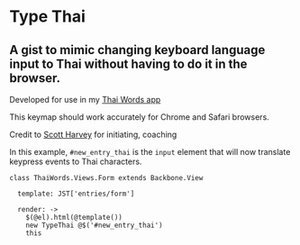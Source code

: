 # Type Thai
## A gist to mimic changing keyboard language input to Thai without having to do it in the browser.

Developed for use in my [Thai Words app](https://github.com/paul-ylz/thai_words)  

This keymap should work accurately for Chrome and Safari browsers.  

Credit to [Scott Harvey](https://github.com/scottharvey) for initiating, coaching

In this example, `#new_entry_thai` is the `input` element that will now translate keypress events to Thai characters.  


    class ThaiWords.Views.Form extends Backbone.View

      template: JST['entries/form']

      render: ->
        $(@el).html(@template())
        new TypeThai @$('#new_entry_thai')
        this
